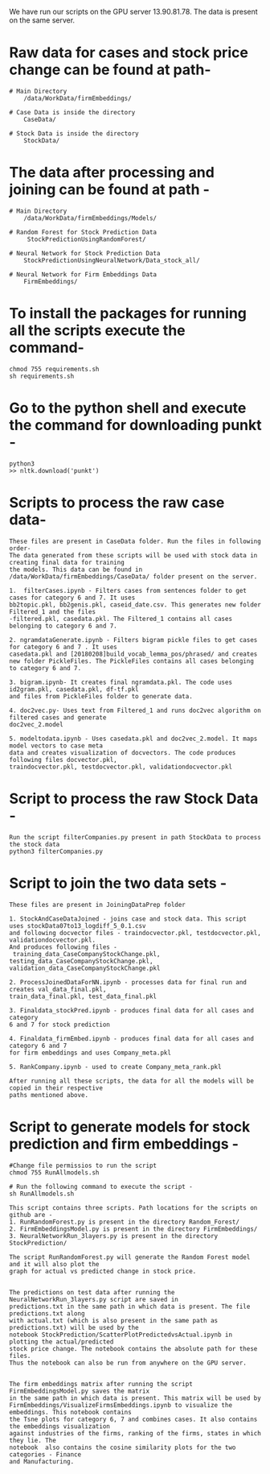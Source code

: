 
We have run our scripts on the GPU server 13.90.81.78. The data is present on the same server.


# Raw data for cases and stock price change can be found at path-
    # Main Directory 
        /data/WorkData/firmEmbeddings/
        
    # Case Data is inside the directory
        CaseData/
        
    # Stock Data is inside the directory
        StockData/
        
# The data after processing and joining can be found at path - 
    # Main Directory 
        /data/WorkData/firmEmbeddings/Models/
        
    # Random Forest for Stock Prediction Data
         StockPredictionUsingRandomForest/
         
    # Neural Network for Stock Prediction Data
        StockPredictionUsingNeuralNetwork/Data_stock_all/
        
    # Neural Network for Firm Embeddings Data
        FirmEmbeddings/
        
        
# To install the packages for running all the scripts execute the command-
    chmod 755 requirements.sh
    sh requirements.sh

# Go to the python shell and execute the command for downloading punkt -
    python3
    >> nltk.download('punkt')
  
  
# Scripts to process the raw case data-
    
    These files are present in CaseData folder. Run the files in following order-
    The data generated from these scripts will be used with stock data in creating final data for training 
    the models. This data can be found in /data/WorkData/firmEmbeddings/CaseData/ folder present on the server.
      
    1.  filterCases.ipynb - Filters cases from sentences folder to get cases for category 6 and 7. It uses 
    bb2topic.pkl, bb2genis.pkl, caseid_date.csv. This generates new folder Filtered_1 and the files 
    -filtered.pkl, casedata.pkl. The Filtered_1 contains all cases belonging to category 6 and 7.

    2. ngramdataGenerate.ipynb - Filters bigram pickle files to get cases for category 6 and 7 . It uses 
    casedata.pkl and [20180208]build_vocab_lemma_pos/phrased/ and creates new folder PickleFiles. The PickleFiles contains all cases belonging to category 6 and 7.
    
    3. bigram.ipynb- It creates final ngramdata.pkl. The code uses id2gram.pkl, casedata.pkl, df-tf.pkl 
    and files from PickleFiles folder to generate data. 

    4. doc2vec.py- Uses text from Filtered_1 and runs doc2vec algorithm on filtered cases and generate 
    doc2vec_2.model

    5. modeltodata.ipynb - Uses casedata.pkl and doc2vec_2.model. It maps model vectors to case meta 
    data and creates visualization of docvectors. The code produces following files docvector.pkl, 
    traindocvector.pkl, testdocvector.pkl, validationdocvector.pkl


# Script to process the raw Stock Data - 
    Run the script filterCompanies.py present in path StockData to process the stock data
    python3 filterCompanies.py


# Script to join the two data sets - 
    These files are present in JoiningDataPrep folder
    
    1. StockAndCaseDataJoined - joins case and stock data. This script uses stockData07to13_logdiff_5_0.1.csv 
    and following docvector files - traindocvector.pkl, testdocvector.pkl, validationdocvector.pkl. 
    And produces following files - training_data_CaseCompanyStockChange.pkl, 
    testing_data_CaseCompanyStockChange.pkl, validation_data_CaseCompanyStockChange.pkl
    
    2. ProcessJoinedDataForNN.ipynb - processes data for final run and creates val_data_final.pkl, 
    train_data_final.pkl, test_data_final.pkl
    
    3. Finaldata_stockPred.ipynb - produces final data for all cases and category 
    6 and 7 for stock prediction 
    
    4. Finaldata_firmEmbed.ipynb - produces final data for all cases and category 6 and 7 
    for firm embeddings and uses Company_meta.pkl
    
    5. RankCompany.ipynb - used to create Company_meta_rank.pkl
    
    After running all these scripts, the data for all the models will be copied in their respective
    paths mentioned above.
 
# Script to generate models for stock prediction and firm embeddings -

    #Change file permissios to run the script
    chmod 755 RunAllmodels.sh
    
    # Run the following command to execute the script -
    sh RunAllmodels.sh
    
    This script contains three scripts. Path locations for the scripts on github are - 
    1. RunRandomForest.py is present in the directory Random_Forest/
    2. FirmEmbeddingsModel.py is present in the directory FirmEmbeddings/ 
    3. NeuralNetworkRun_3layers.py is present in the directory StockPrediction/
    
    The script RunRandomForest.py will generate the Random Forest model and it will also plot the 
    graph for actual vs predicted change in stock price.
    
    
    The predictions on test data after running the NeuralNetworkRun_3layers.py script are saved in 
    predictions.txt in the same path in which data is present. The file predictions.txt along 
    with actual.txt (which is also present in the same path as predictions.txt) will be used by the 
    notebook StockPrediction/ScatterPlotPredictedvsActual.ipynb in plotting the actual/predicted 
    stock price change. The notebook contains the absolute path for these files. 
    Thus the notebook can also be run from anywhere on the GPU server.
    
    
    The firm embeddings matrix after running the script FirmEmbeddingsModel.py saves the matrix 
    in the same path in which data is present. This matrix will be used by 
    FirmEmbeddings/VisualizeFirmsEmbeddings.ipynb to visualize the embeddings. This notebook contains 
    the Tsne plots for category 6, 7 and combines cases. It also contains the embeddings visualization 
    against industries of the firms, ranking of the firms, states in which they lie. The 
    notebook  also contains the cosine similarity plots for the two categories - Finance 
    and Manufacturing. 

